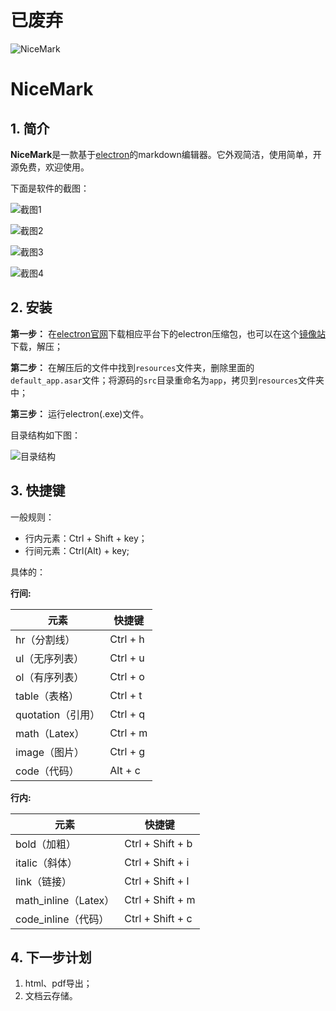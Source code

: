 # 已废弃

![NiceMark](src/img/icon.png)

# NiceMark

## 1. 简介

**NiceMark**是一款基于[electron](https://github.com/electron/electron)的markdown编辑器。它外观简洁，使用简单，开源免费，欢迎使用。

下面是软件的截图：

![截图1](src/screenshot/NiceMark_001.png)

![截图2](src/screenshot/NiceMark_002.png)

![截图3](src/screenshot/NiceMark_003.png)

![截图4](src/screenshot/NiceMark_004.png)

## 2. 安装

**第一步：** 在[electron官网](http://electron.atom.io/)下载相应平台下的electron压缩包，也可以在这个[镜像站](https://npm.taobao.org/mirrors/electron)下载，解压；

**第二步：** 在解压后的文件中找到`resources`文件夹，删除里面的`default_app.asar`文件；将源码的`src`目录重命名为`app`，拷贝到`resources`文件夹中；

**第三步：** 运行electron(.exe)文件。

目录结构如下图：

![目录结构](src/screenshot/directory_structure.png)

## 3. 快捷键

一般规则：
- 行内元素：Ctrl + Shift + key；
- 行间元素：Ctrl(Alt) + key;

具体的：

**行间:**

|    元素                    |    快捷键    | 
|--------------------- |------------- |
|    hr（分割线）    |    Ctrl + h    | 
|    ul（无序列表）|    Ctrl + u    | 
|    ol（有序列表）|    Ctrl + o    | 
|    table（表格）   |    Ctrl + t    | 
| quotation（引用）|    Ctrl + q | 
| math（Latex）      |    Ctrl + m  | 
| image（图片）   |    Ctrl + g    | 
| code（代码）     |    Alt +  c     | 

**行内:**

|    元素                    |    快捷键    | 
|--------------------- |------------- |
|    bold（加粗）    |    Ctrl + Shift + b    | 
|    italic（斜体）   |    Ctrl + Shift + i    | 
|    link（链接）     |    Ctrl + Shift + l    | 
|math_inline（Latex） |    Ctrl + Shift + m    | 
| code_inline（代码）|    Ctrl + Shift + c  | 


## 4. 下一步计划

1. html、pdf导出；
2. 文档云存储。
